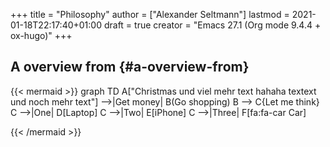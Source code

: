 +++
title = "Philosophy"
author = ["Alexander Seltmann"]
lastmod = 2021-01-18T22:17:40+01:00
draft = true
creator = "Emacs 27.1 (Org mode 9.4.4 + ox-hugo)"
+++

## A overview from {#a-overview-from}

{{< mermaid >}}
graph TD
	A["Christmas und viel mehr text hahaha textext<br/>
  und noch mehr text"] -->|Get money| B(Go shopping)
	B --> C{Let me think}
	C -->|One| D[Laptop]
	C -->|Two| E[iPhone]
	C -->|Three| F[fa:fa-car Car]

{{< /mermaid >}}

